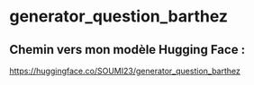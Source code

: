 # generator_question_barthez
## Chemin vers mon modèle Hugging Face :
https://huggingface.co/SOUMI23/generator_question_barthez
